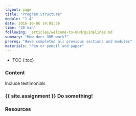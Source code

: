 ```yaml
---
layout: page
title: "Program Structure"
module: "1.4"
date: 2016-10-06 14:05:56
time: "20 min"
following: _articles/welcome-to-OHM/guidelines.md
summary: "How does OHM work?"
prereq: "Have completed all previous sections and modules"
materials: "Pen or pencil and paper"
---
```

* TOC
{:toc}

### Content 
Include testimonials 


### {{ site.assignment }} Do something!

### Resources
 
